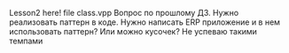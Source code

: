Lesson2 here! file class.vpp
Вопрос по прошлому ДЗ. Нужно реализовать паттерн в коде. Нужно написать ERP
приложение и в нем использовать паттерн? Или можно кусочек? 
Не успеваю такими темпами